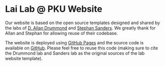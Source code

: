 # Lai Lab @ PKU Website

Our website is based on the open source templates designed and shared by the labs of [D. Allan Drummond](http://www.allanlab.org/aboutwebsite.html) and [Stephan Sanders](https://sanderslab.github.io/). We greatly thank for Allan and Stephan for allowing reuse of their codebase. 

The website is deployed using [GitHub Pages](https://laiblab.github.io) and the source code is available on [GitHub](https://github.com/laiblab). Please feel free to reuse this code (making sure to cite the Drummond lab and Sanders lab as the original sources of the lab website template).

